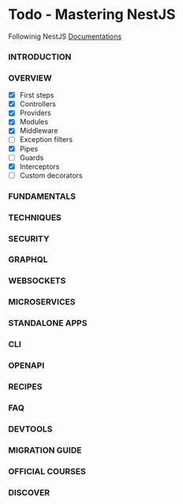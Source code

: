# Todo - Mastering NestJS

Followinig NestJS [Documentations](https://docs.nestjs.com/)

### INTRODUCTION
### OVERVIEW
- [x] First steps
- [x] Controllers
- [x] Providers
- [x] Modules
- [x] Middleware
- [ ] Exception filters
- [x] Pipes
- [ ] Guards
- [x] Interceptors
- [ ] Custom decorators

### FUNDAMENTALS
### TECHNIQUES
### SECURITY
### GRAPHQL
### WEBSOCKETS
### MICROSERVICES
### STANDALONE APPS
### CLI
### OPENAPI
### RECIPES
### FAQ
### DEVTOOLS
### MIGRATION GUIDE
### OFFICIAL COURSES
### DISCOVER
